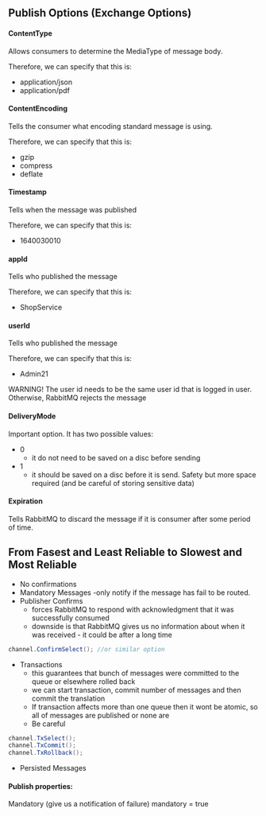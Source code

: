 ﻿## Publish Options (Exchange Options)

#### ContentType 

Allows consumers to determine the MediaType of message body.

Therefore, we can specify that this is:
- application/json
- application/pdf

#### ContentEncoding

Tells the consumer what encoding standard message is using.

Therefore, we can specify that this is:
- gzip
- compress
- deflate

#### Timestamp

Tells when the message was published

Therefore, we can specify that this is:
- 1640030010

#### appId

Tells who published the message

Therefore, we can specify that this is:
- ShopService

#### userId

Tells who published the message

Therefore, we can specify that this is:
- Admin21

WARNING! The user id needs to be the same user id that is logged in user. Otherwise, RabbitMQ rejects the message

#### DeliveryMode

Important option. It has two possible values:
- 0 
	- it do not need to be saved on a disc before sending
- 1
	- it should be saved on a disc before it is send. Safety but more space required (and be careful of storing sensitive data)

#### Expiration

Tells RabbitMQ to discard the message if it is consumer after some period of time.

## From Fasest and Least Reliable to Slowest and Most Reliable

- No confirmations 
- Mandatory Messages 
	-only notify if the message has fail to be routed.
- Publisher Confirms 
	- forces RabbitMQ to respond with acknowledgment that it was successfully consumed 
	- downside is that RabbitMQ gives us no information about when it was received - it could be after a long time
```csharp
channel.ConfirmSelect(); //or similar option
```
- Transactions 
	- this guarantees that bunch of messages were committed to the queue or elsewhere rolled back 
	- we can start transaction, commit number of messages and then commit the translation
	- If transaction affects more than one queue then it wont be atomic, so all of messages are published or none are
	- Be careful
```csharp
channel.TxSelect();
channel.TxCommit();
channel.TxRollback();
```
- Persisted Messages

#### Publish properties:

Mandatory (give us a notification of failure)
mandatory = true







